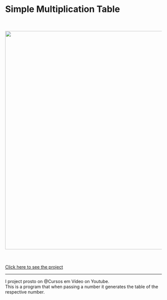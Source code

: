 # Simple Multiplication Table

<p align="center">
  <br/> <br/>
  <img src="https://github.com/IsadoraVanderlan/simple-multiplication-table/blob/main/layout.png" width="700"/>
  <br/> <br/>
</p>

<br/> 
<a href="https://isadoravanderlan.github.io/-simple-multiplication-table/">Click here to see the project</a>
<br/><hr/>

I project prosto on @Cursos em Vídeo on Youtube. <br/>
This is a program that when passing a number it generates the table of the respective number.
